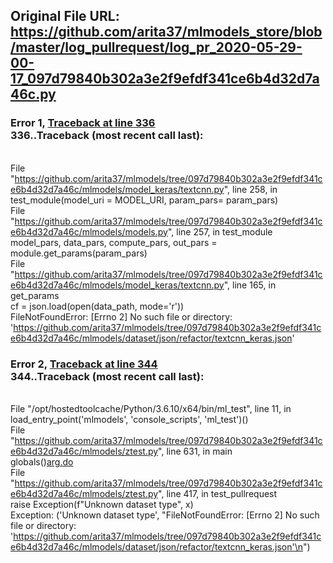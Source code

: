 ## Original File URL: https://github.com/arita37/mlmodels_store/blob/master/log_pullrequest/log_pr_2020-05-29-00-17_097d79840b302a3e2f9efdf341ce6b4d32d7a46c.py


### Error 1, [Traceback at line 336](https://github.com/arita37/mlmodels_store/blob/master/log_pullrequest/log_pr_2020-05-29-00-17_097d79840b302a3e2f9efdf341ce6b4d32d7a46c.py#L336)<br />336..Traceback (most recent call last):
<br />  File "https://github.com/arita37/mlmodels/tree/097d79840b302a3e2f9efdf341ce6b4d32d7a46c/mlmodels/model_keras/textcnn.py", line 258, in <module>
<br />    test_module(model_uri = MODEL_URI, param_pars= param_pars)
<br />  File "https://github.com/arita37/mlmodels/tree/097d79840b302a3e2f9efdf341ce6b4d32d7a46c/mlmodels/models.py", line 257, in test_module
<br />    model_pars, data_pars, compute_pars, out_pars = module.get_params(param_pars)
<br />  File "https://github.com/arita37/mlmodels/tree/097d79840b302a3e2f9efdf341ce6b4d32d7a46c/mlmodels/model_keras/textcnn.py", line 165, in get_params
<br />    cf = json.load(open(data_path, mode='r'))
<br />FileNotFoundError: [Errno 2] No such file or directory: 'https://github.com/arita37/mlmodels/tree/097d79840b302a3e2f9efdf341ce6b4d32d7a46c/mlmodels/dataset/json/refactor/textcnn_keras.json'



### Error 2, [Traceback at line 344](https://github.com/arita37/mlmodels_store/blob/master/log_pullrequest/log_pr_2020-05-29-00-17_097d79840b302a3e2f9efdf341ce6b4d32d7a46c.py#L344)<br />344..Traceback (most recent call last):
<br />  File "/opt/hostedtoolcache/Python/3.6.10/x64/bin/ml_test", line 11, in <module>
<br />    load_entry_point('mlmodels', 'console_scripts', 'ml_test')()
<br />  File "https://github.com/arita37/mlmodels/tree/097d79840b302a3e2f9efdf341ce6b4d32d7a46c/mlmodels/ztest.py", line 631, in main
<br />    globals()[arg.do](arg)
<br />  File "https://github.com/arita37/mlmodels/tree/097d79840b302a3e2f9efdf341ce6b4d32d7a46c/mlmodels/ztest.py", line 417, in test_pullrequest
<br />    raise Exception(f"Unknown dataset type", x)
<br />Exception: ('Unknown dataset type', "FileNotFoundError: [Errno 2] No such file or directory: 'https://github.com/arita37/mlmodels/tree/097d79840b302a3e2f9efdf341ce6b4d32d7a46c/mlmodels/dataset/json/refactor/textcnn_keras.json'\n")
